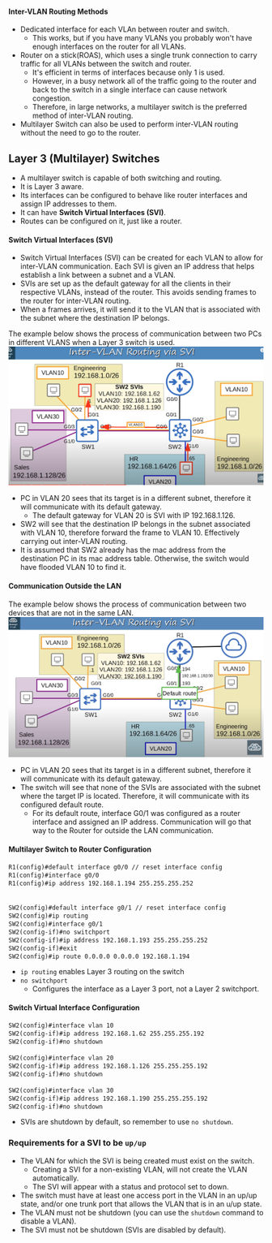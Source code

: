 #### Inter-VLAN Routing Methods
* Dedicated interface for each VLAn between router and switch.
	* This works, but if you have many VLANs you probably won't have enough interfaces on the router for all VLANs.
* Router on a stick(ROAS), which uses a single trunk connection to carry traffic for all VLANs between the switch and router.
	* It's efficient in terms of interfaces because only 1 is used.
	* However, in a busy network all of the traffic going to the router and back to the switch in a single interface can cause network congestion.
	* Therefore, in large networks, a multilayer switch is the preferred method of inter-VLAN routing.
* Multilayer Switch can also be used to perform inter-VLAN routing without the need to go to the router.

## Layer 3 (Multilayer) Switches
* A multilayer switch is capable of both switching and routing.
* It is Layer 3 aware.
* Its interfaces can be configured to behave like router interfaces and assign IP addresses to them.
* It can have **Switch Virtual Interfaces (SVI)**.
* Routes can be configured on it, just like a router.

#### Switch Virtual Interfaces (SVI)
* Switch Virtual Interfaces (SVI) can be created for each VLAN to allow for inter-VLAN communication. Each SVI is given an IP address that helps establish a link between a subnet and a VLAN.
* SVIs are set up as the default gateway for all the clients in their respective VLANs, instead of the router. This avoids sending frames to the router for inter-VLAN routing.
* When a frames arrives, it will send it to the VLAN that is associated with the subnet where the destination IP belongs.

The example below shows the process of communication between two PCs in different VLANS when a Layer 3 switch is used.
![multilayer switch inter vlan routing](./img/multilayer-switch-inter-vlan-routing.png)
* PC in VLAN 20 sees that its target is in a different subnet, therefore it will communicate with its default gateway.
	* The default gateway for VLAN 20 is SVI with IP 192.168.1.126.
* SW2 will see that the destination IP belongs in the subnet associated with VLAN 10, therefore forward the frame to VLAN 10. Effectively carrying out inter-VLAN routing.
* It is assumed that SW2 already has the mac address from the destination PC in its mac address table. Otherwise, the switch would have flooded VLAN 10 to find it.
#### Communication Outside the LAN
The example below shows the process of communication between two devices that are not in the same LAN.
![Multilayer switch communication outside of LAN](./img/multilayer-switch-connect-to-internet.png)
* PC in VLAN 20 sees that its target is in a different subnet, therefore it will communicate with its default gateway.
* The switch will see that none of the SVIs are associated with the subnet where the target IP is located. Therefore, it will communicate with its configured default route.
	* For its default route, interface G0/1 was configured as a router interface and assigned an IP address. Communication will go that way to the Router for outside the LAN communication.

#### Multilayer Switch to Router Configuration
```
R1(config)#default interface g0/0 // reset interface config
R1(config)#interface g0/0
R1(config)#ip address 192.168.1.194 255.255.255.252


SW2(config)#default interface g0/1 // reset interface config
SW2(config)#ip routing
SW2(config)#interface g0/1
SW2(config-if)#no switchport
SW2(config-if)#ip address 192.168.1.193 255.255.255.252
SW2(config-if)#exit
SW2(config)#ip route 0.0.0.0 0.0.0.0 192.168.1.194

```
* `ip routing` enables Layer 3 routing on the switch
* `no switchport`
	* Configures the interface as a Layer 3 port, not a Layer 2 switchport.

#### Switch Virtual Interface Configuration
```
SW2(config)#interface vlan 10
SW2(config-if)#ip address 192.168.1.62 255.255.255.192
SW2(config-if)#no shutdown

SW2(config)#interface vlan 20
SW2(config-if)#ip address 192.168.1.126 255.255.255.192
SW2(config-if)#no shutdown

SW2(config)#interface vlan 30
SW2(config-if)#ip address 192.168.1.190 255.255.255.192
SW2(config-if)#no shutdown
```
* SVIs are shutdown by default, so remember to use `no shutdown`.

### Requirements for a SVI to be `up/up`
* The VLAN for which the SVI is being created must exist on the switch.
	* Creating a SVI for a non-existing VLAN, will not create the VLAN automatically.
	* The SVI will appear with a status and protocol set to down.
* The switch must have at least one access port in the VLAN in an up/up state, and/or one trunk port that allows the VLAN that is in an u/up state.
* The VLAN must not be shutdown (you can use the `shutdown` command to disable a VLAN).
* The SVI must not be shutdown (SVIs are disabled by default).